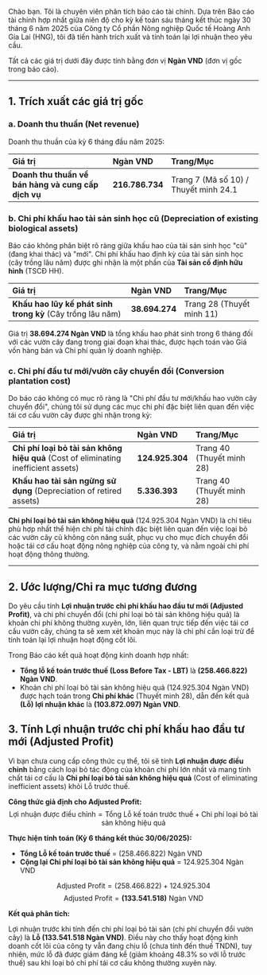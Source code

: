 Chào bạn. Tôi là chuyên viên phân tích báo cáo tài chính. Dựa trên Báo cáo tài chính hợp nhất giữa niên độ cho kỳ kế toán sáu tháng kết thúc ngày 30 tháng 6 năm 2025 của Công ty Cổ phần Nông nghiệp Quốc tế Hoàng Anh Gia Lai (HNG), tôi đã tiến hành trích xuất và tính toán lại lợi nhuận theo yêu cầu.

Tất cả các giá trị dưới đây được tính bằng đơn vị **Ngàn VND** (đơn vị gốc trong báo cáo).

---

## 1. Trích xuất các giá trị gốc

### a. Doanh thu thuần (Net revenue)

Doanh thu thuần của kỳ 6 tháng đầu năm 2025:

| Giá trị | Ngàn VND | Trang/Mục |
| :--- | :--- | :--- |
| **Doanh thu thuần về bán hàng và cung cấp dịch vụ** | **216.786.734** | Trang 7 (Mã số 10) / Thuyết minh 24.1 |

### b. Chi phí khấu hao tài sản sinh học cũ (Depreciation of existing biological assets)

Báo cáo không phân biệt rõ ràng giữa khấu hao của tài sản sinh học "cũ" (đang khai thác) và "mới". Chi phí khấu hao định kỳ của tài sản sinh học (cây trồng lâu năm) được ghi nhận là một phần của **Tài sản cố định hữu hình** (TSCĐ HH).

| Giá trị | Ngàn VND | Trang/Mục |
| :--- | :--- | :--- |
| **Khấu hao lũy kế phát sinh trong kỳ** (Cây trồng lâu năm) | **38.694.274** | Trang 28 (Thuyết minh 11) |

Giá trị **38.694.274 Ngàn VND** là tổng khấu hao phát sinh trong 6 tháng đối với các vườn cây đang trong giai đoạn khai thác, được hạch toán vào Giá vốn hàng bán và Chi phí quản lý doanh nghiệp.

### c. Chi phí đầu tư mới/vườn cây chuyển đổi (Conversion plantation cost)

Do báo cáo không có mục rõ ràng là "Chi phí đầu tư mới/khấu hao vườn cây chuyển đổi", chúng tôi sử dụng các mục chi phí đặc biệt liên quan đến việc tái cơ cấu vườn cây được ghi nhận trong kỳ:

| Giá trị | Ngàn VND | Trang/Mục |
| :--- | :--- | :--- |
| **Chi phí loại bỏ tài sản không hiệu quả** (Cost of eliminating inefficient assets) | **124.925.304** | Trang 40 (Thuyết minh 28) |
| **Khấu hao tài sản ngừng sử dụng** (Depreciation of retired assets) | **5.336.393** | Trang 40 (Thuyết minh 28) |

**Chi phí loại bỏ tài sản không hiệu quả** (124.925.304 Ngàn VND) là chỉ tiêu phù hợp nhất thể hiện chi phí tài chính đặc biệt liên quan đến việc loại bỏ các vườn cây cũ không còn năng suất, phục vụ cho mục đích chuyển đổi hoặc tái cơ cấu hoạt động nông nghiệp của công ty, và nằm ngoài chi phí hoạt động thông thường.

---

## 2. Ước lượng/Chỉ ra mục tương đương

Do yêu cầu tính **Lợi nhuận trước chi phí khấu hao đầu tư mới (Adjusted Profit)**, và chi phí chuyển đổi (chi phí loại bỏ tài sản không hiệu quả) là khoản chi phí không thường xuyên, lớn, liên quan trực tiếp đến việc tái cơ cấu vườn cây, chúng ta sẽ xem xét khoản mục này là chi phí cần loại trừ để tính toán lại lợi nhuận hoạt động cốt lõi.

Trong Báo cáo kết quả hoạt động kinh doanh hợp nhất:
*   **Tổng lỗ kế toán trước thuế (Loss Before Tax - LBT)** là **(258.466.822) Ngàn VND**.
*   Khoản chi phí loại bỏ tài sản không hiệu quả (124.925.304 Ngàn VND) được hạch toán trong **Chi phí khác** (Thuyết minh 28), dẫn đến kết quả **(Lỗ) lợi nhuận khác** là **(103.872.097) Ngàn VND**.

## 3. Tính Lợi nhuận trước chi phí khấu hao đầu tư mới (Adjusted Profit)

Vì bạn chưa cung cấp công thức cụ thể, tôi sẽ tính **Lợi nhuận được điều chỉnh** bằng cách loại bỏ tác động của khoản chi phí lớn nhất và mang tính chất tái cơ cấu là **Chi phí loại bỏ tài sản không hiệu quả** (Cost of eliminating inefficient assets) khỏi Lỗ trước thuế.

**Công thức giả định cho Adjusted Profit:**
$$\text{Lợi nhuận được điều chỉnh} = \text{Tổng Lỗ kế toán trước thuế} + \text{Chi phí loại bỏ tài sản không hiệu quả}$$

**Thực hiện tính toán (Kỳ 6 tháng kết thúc 30/06/2025):**

*   **Tổng Lỗ kế toán trước thuế** = (258.466.822) Ngàn VND
*   **Cộng lại Chi phí loại bỏ tài sản không hiệu quả** = 124.925.304 Ngàn VND

$$\text{Adjusted Profit} = (258.466.822) + 124.925.304$$
$$\mathbf{\text{Adjusted Profit}} = \mathbf{(133.541.518) \text{ Ngàn VND}}$$

**Kết quả phân tích:**

Lợi nhuận trước khi tính đến chi phí loại bỏ tài sản (chi phí chuyển đổi vườn cây) là **Lỗ (133.541.518 Ngàn VND)**. Điều này cho thấy hoạt động kinh doanh cốt lõi của công ty vẫn đang chịu lỗ (chưa tính đến thuế TNDN), tuy nhiên, mức lỗ đã được giảm đáng kể (giảm khoảng 48.3% so với lỗ trước thuế) sau khi loại bỏ chi phí tái cơ cấu không thường xuyên này.
